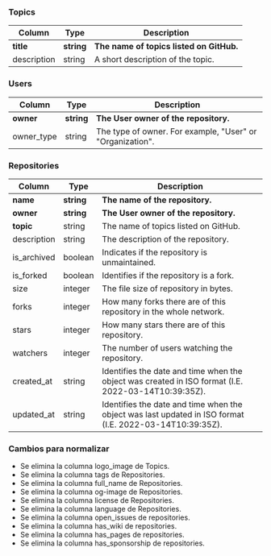 ### Topics

| Column        | Type          | Description                              |
| ------------- | ------------- | ------------------------------------     |
| **title**     | **string**    | **The name of topics listed on GitHub.** |
| description   | string        | A short description of the topic.        |

### Users

| Column          | Type          | Description                                               |
| --------------- | ------------- | --------------------------------------------------------- |
| **owner**       | **string**    | **The User owner of the repository.**                     |
| owner_type      | string        | The type of owner. For example, "User" or "Organization". | 

### Repositories

| Column          | Type          | Description                                                                                                     |
| --------------- | ------------- | --------------------------------------------------------------------------------------------------------------- |
| **name**        | **string**    | **The name of the repository.**                                                                                 |
| **owner**       | **string**    | **The User owner of the repository.**                                                                           |
| **topic**       | string        | The name of topics listed on GitHub.                                                                            |
| description     |	string        | The description of the repository.                                                                              |                   
| is_archived	    | boolean	      | Indicates if the repository is unmaintained.                                                                    |
| is_forked       |	boolean	      | Identifies if the repository is a fork.                                                                         |
| size	          | integer       |	The file size of repository in bytes.                                                                           |
| forks           |	integer       |	How many forks there are of this repository in the whole network.                                               |
| stars           |	integer       |	How many stars there are of this repository.                                                                    |
| watchers        |	integer       |	The number of users watching the repository.                                                                    |
| created_at	    | string        |	Identifies the date and time when the object was created in ISO format (I.E. 2022-03-14T10:39:35Z).             |
| updated_at	    | string        |	Identifies the date and time when the object was last updated in ISO format (I.E. 2022-03-14T10:39:35Z).        |

### Cambios para normalizar

- Se elimina la columna logo_image de Topics.
- Se elimina la columna tags de Repositories.
- Se elimina la columna full_name de Repositories.
- Se elimina la columna og-image de Repositories.
- Se elimina la columna license de Repositories.
- Se elimina la columna language de Repositories.
- Se elimina la columna open_issues de repositories.
- Se elimina la columna has_wiki de repositories.
- Se elimina la columna has_pages de repositories.
- Se elimina la columna has_sponsorship de repositories.
